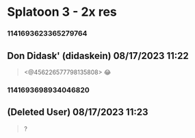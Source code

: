 # Splatoon 3 - 2x res
### 1141693623365279764
## Don Didask' (didaskein) 08/17/2023 11:22 

> <@456226577798135808> 😂

### 1141693698934046820
##  (Deleted User) 08/17/2023 11:23 

> ?

